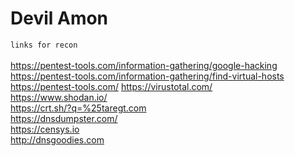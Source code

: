 # Devil Amon
``links for recon`` <br>
<br>https://pentest-tools.com/information-gathering/google-hacking
<br>https://pentest-tools.com/information-gathering/find-virtual-hosts
<br>https://pentest-tools.com/
https://virustotal.com/ <br>
https://www.shodan.io/ <br>
https://crt.sh/?q=%25taregt.com <br>
https://dnsdumpster.com/ <br>
https://censys.io <br>
http://dnsgoodies.com <br>

		
		
